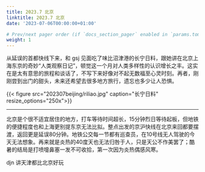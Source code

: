 ```yaml
---
title: 2023.7 北京
linktitle: 2023.7 北京
date: '2023-07-06T00:00:00+01:00'

# Prev/next pager order (if `docs_section_pager` enabled in `params.toml`)
weight: 1
---
```


从延误的首都快线下来，和 gsj 见面吃了味比沼津港的长宁日料，跟她讲在北京上海东京的奇妙“人类观察日记”，顿觉这一个月对人类多样性的认识增长之丰。这实在是太有意思的旅程和谈话了，不写下来好像对不起无数福至心灵时刻。再者，刚刚尝到出门的甜头，未来还希望去很多地方旅行，遗忘也多少让人恐惧。

{{< figure src="202307beijing/riliao.jpg" caption="长宁日料" resize_options="250x">}}



---



北京是个很不适宜居住的地方，打车等待时间超长，15分钟烈日等待起板，但地铁的便捷程度也和上海更别提东京无法比拟。整点出发的京沪快线在北京来回都要摆渡，返回更是延误80分钟。地铁公交每一节都有巡查员，在10号线无人驾驶的今天无法想象。再来就是炎热的40度天也无法归咎于人，只是天公不作美罢了；酷暑的结局是打喷嚏鼻塞一发不可收拾，第一次因为炎热偶感风寒。

djn 讲天津都比北京好玩

